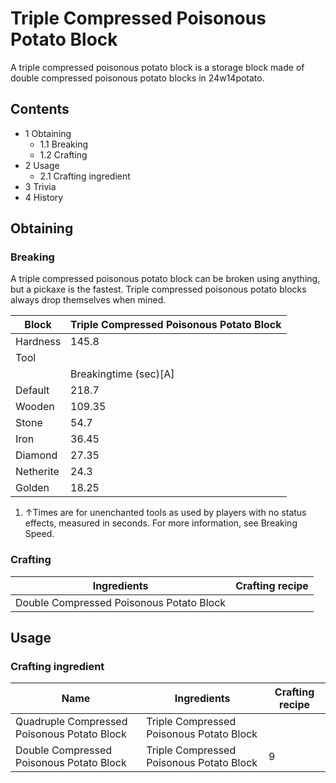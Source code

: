 # Triple Compressed Poisonous Potato Block
A triple compressed poisonous potato block is a storage block made of double compressed poisonous potato blocks in 24w14potato.

## Contents
- 1 Obtaining
	- 1.1 Breaking
	- 1.2 Crafting
- 2 Usage
	- 2.1 Crafting ingredient
- 3 Trivia
- 4 History

## Obtaining
### Breaking
A triple compressed poisonous potato block can be broken using anything, but a pickaxe is the fastest. Triple compressed poisonous potato blocks always drop themselves when mined.

| Block     | Triple Compressed Poisonous Potato Block |
|-----------|------------------------------------------|
| Hardness  | 145.8                                    |
| Tool      |                                          |
|           | Breakingtime (sec)[A]                    |
| Default   | 218.7                                    |
| Wooden    | 109.35                                   |
| Stone     | 54.7                                     |
| Iron      | 36.45                                    |
| Diamond   | 27.35                                    |
| Netherite | 24.3                                     |
| Golden    | 18.25                                    |

1. ↑Times are for unenchanted tools as used by players with no status effects, measured in seconds. For more information, see Breaking Speed.

### Crafting
| Ingredients                              | Crafting recipe |
|------------------------------------------|-----------------|
| Double Compressed Poisonous Potato Block |                 |

## Usage
### Crafting ingredient
| Name                                        | Ingredients                              | Crafting recipe |
|---------------------------------------------|------------------------------------------|-----------------|
| Quadruple Compressed Poisonous Potato Block | Triple Compressed Poisonous Potato Block |                 |
| Double Compressed Poisonous Potato Block    | Triple Compressed Poisonous Potato Block | 9               |


